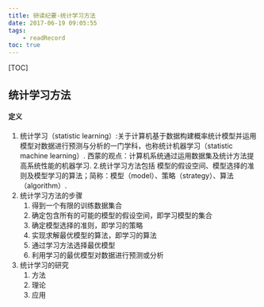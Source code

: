 ```yaml
---
title: 研读纪要-统计学习方法
date: 2017-06-19 09:05:55
tags:
    - readRecord
toc: true
---
```


[TOC]

## 统计学习方法

#### 定义
1. 统计学习（statistic learning）:关于计算机基于数据构建概率统计模型并运用模型对数据进行预测与分析的一门学科，也称统计机器学习（statistic machine learning）.
    西蒙的观点：计算机系统通过运用数据集及统计方法提高系统性能的机器学习.
2.统计学习方法包括 模型的假设空间、模型选择的准则及模型学习的算法；简称：模型（model）、策略（strategy）、算法（algorithm）.
3. 统计学习方法的步骤
    1. 得到一个有限的训练数据集合
    2. 确定包含所有的可能的模型的假设空间，即学习模型的集合
    3. 确定模型选择的准则，即学习的策略
    4. 实现求解最优模型的算法，即学习的算法
    5. 通过学习方法选择最优模型
    6. 利用学习的最优模型对数据进行预测或分析
4. 统计学习的研究
    1. 方法
    2. 理论
    3. 应用






